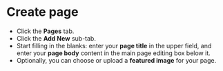 # Create page

* Click the **Pages** tab.
* Click the **Add New** sub-tab.
* Start filling in the blanks: enter your **page title** in the upper field, and enter your **page body** content in the main page editing box below it.
* Optionally, you can choose or upload a **featured image** for your page.
